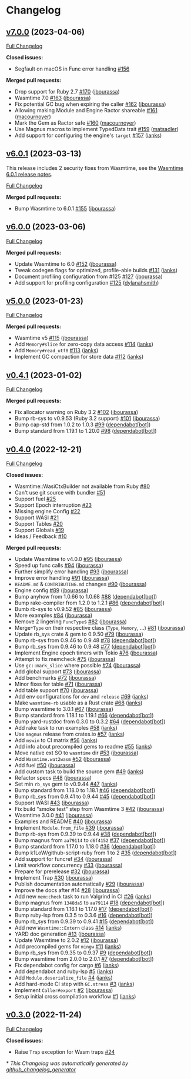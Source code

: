 # Changelog

## [v7.0.0](https://github.com/bytecodealliance/wasmtime-rb/tree/v7.0.0) (2023-04-06)

[Full Changelog](https://github.com/bytecodealliance/wasmtime-rb/compare/v6.0.1...v7.0.0)

**Closed issues:**

- Segfault on macOS in Func error handling [\#156](https://github.com/bytecodealliance/wasmtime-rb/issues/156)

**Merged pull requests:**

- Drop support for Ruby 2.7 [\#170](https://github.com/bytecodealliance/wasmtime-rb/pull/170) ([jbourassa](https://github.com/jbourassa))
- Wasmtime 7.0 [\#163](https://github.com/bytecodealliance/wasmtime-rb/pull/163) ([jbourassa](https://github.com/jbourassa))
- Fix potential GC bug when expiring the caller [\#162](https://github.com/bytecodealliance/wasmtime-rb/pull/162) ([jbourassa](https://github.com/jbourassa))
- Allowing making Module and Engine Ractor shareable [\#161](https://github.com/bytecodealliance/wasmtime-rb/pull/161) ([macournoyer](https://github.com/macournoyer))
- Mark the Gem as Ractor safe [\#160](https://github.com/bytecodealliance/wasmtime-rb/pull/160) ([macournoyer](https://github.com/macournoyer))
- Use Magnus macros to implement TypedData trait [\#159](https://github.com/bytecodealliance/wasmtime-rb/pull/159) ([matsadler](https://github.com/matsadler))
- Add support for configuring the engine's `target` [\#157](https://github.com/bytecodealliance/wasmtime-rb/pull/157) ([ianks](https://github.com/ianks))

## [v6.0.1](https://github.com/bytecodealliance/wasmtime-rb/tree/v6.0.1) (2023-03-13)

This release includes 2 security fixes from Wasmtime, see the [Wasmtime 6.0.1 release notes](https://github.com/bytecodealliance/wasmtime/blob/v6.0.1/RELEASES.md#601).

[Full Changelog](https://github.com/bytecodealliance/wasmtime-rb/compare/v6.0.0...v6.0.1)

**Merged pull requests:**

- Bump Wasmtime to 6.0.1 [\#155](https://github.com/bytecodealliance/wasmtime-rb/pull/155) ([jbourassa](https://github.com/jbourassa))

## [v6.0.0](https://github.com/bytecodealliance/wasmtime-rb/tree/v6.0.0) (2023-03-06)

[Full Changelog](https://github.com/bytecodealliance/wasmtime-rb/compare/v5.0.0...v6.0.0)

**Merged pull requests:**

- Update Wasmtime to 6.0 [\#152](https://github.com/bytecodealliance/wasmtime-rb/pull/152) ([jbourassa](https://github.com/jbourassa))
- Tweak codegen flags for optimized, profile-able builds [\#131](https://github.com/bytecodealliance/wasmtime-rb/pull/131) ([ianks](https://github.com/ianks))
- Document profiling configuration from \#125 [\#127](https://github.com/bytecodealliance/wasmtime-rb/pull/127) ([jbourassa](https://github.com/jbourassa))
- Add support for profiling configuration [\#125](https://github.com/bytecodealliance/wasmtime-rb/pull/125) ([dylanahsmith](https://github.com/dylanahsmith))

## [v5.0.0](https://github.com/bytecodealliance/wasmtime-rb/tree/v5.0.0) (2023-01-23)

[Full Changelog](https://github.com/bytecodealliance/wasmtime-rb/compare/v0.4.1...v5.0.0)

**Merged pull requests:**

- Wasmtime v5 [\#115](https://github.com/bytecodealliance/wasmtime-rb/pull/115) ([jbourassa](https://github.com/jbourassa))
- Add `Memory#slice` for zero-copy data access [\#114](https://github.com/bytecodealliance/wasmtime-rb/pull/114) ([ianks](https://github.com/ianks))
- Add `Memory#read_utf8` [\#113](https://github.com/bytecodealliance/wasmtime-rb/pull/113) ([ianks](https://github.com/ianks))
- Implement GC compaction for store data [\#112](https://github.com/bytecodealliance/wasmtime-rb/pull/112) ([ianks](https://github.com/ianks))

## [v0.4.1](https://github.com/bytecodealliance/wasmtime-rb/tree/v0.4.1) (2023-01-02)

[Full Changelog](https://github.com/bytecodealliance/wasmtime-rb/compare/v0.4.0...v0.4.1)

**Merged pull requests:**

- Fix allocator warning on Ruby 3.2 [\#102](https://github.com/bytecodealliance/wasmtime-rb/pull/102) ([jbourassa](https://github.com/jbourassa))
- Bump rb-sys to v0.9.53 \(Ruby 3.2 support\) [\#101](https://github.com/bytecodealliance/wasmtime-rb/pull/101) ([jbourassa](https://github.com/jbourassa))
- Bump cap-std from 1.0.2 to 1.0.3 [\#99](https://github.com/bytecodealliance/wasmtime-rb/pull/99) ([dependabot[bot]](https://github.com/apps/dependabot))
- Bump standard from 1.19.1 to 1.20.0 [\#98](https://github.com/bytecodealliance/wasmtime-rb/pull/98) ([dependabot[bot]](https://github.com/apps/dependabot))

## [v0.4.0](https://github.com/bytecodealliance/wasmtime-rb/tree/v0.4.0) (2022-12-21)

[Full Changelog](https://github.com/bytecodealliance/wasmtime-rb/compare/v0.3.0...v0.4.0)

**Closed issues:**

- Wasmtime::WasiCtxBuilder not available from Ruby [\#80](https://github.com/bytecodealliance/wasmtime-rb/issues/80)
- Can't use git source with bundler [\#51](https://github.com/bytecodealliance/wasmtime-rb/issues/51)
- Support fuel [\#25](https://github.com/bytecodealliance/wasmtime-rb/issues/25)
- Support Epoch interruption [\#23](https://github.com/bytecodealliance/wasmtime-rb/issues/23)
- Missing engine Config [\#22](https://github.com/bytecodealliance/wasmtime-rb/issues/22)
- Support WASI [\#21](https://github.com/bytecodealliance/wasmtime-rb/issues/21)
- Support Tables [\#20](https://github.com/bytecodealliance/wasmtime-rb/issues/20)
- Support Globals [\#19](https://github.com/bytecodealliance/wasmtime-rb/issues/19)
- Ideas / Feedback [\#10](https://github.com/bytecodealliance/wasmtime-rb/issues/10)

**Merged pull requests:**

- Update Wasmtime to v4.0.0 [\#95](https://github.com/bytecodealliance/wasmtime-rb/pull/95) ([jbourassa](https://github.com/jbourassa))
- Speed up func calls [\#94](https://github.com/bytecodealliance/wasmtime-rb/pull/94) ([jbourassa](https://github.com/jbourassa))
- Further simplify error handling [\#93](https://github.com/bytecodealliance/wasmtime-rb/pull/93) ([jbourassa](https://github.com/jbourassa))
- Improve error handling [\#91](https://github.com/bytecodealliance/wasmtime-rb/pull/91) ([jbourassa](https://github.com/jbourassa))
- `README.md` & `CONTRIBUTING.md` changes [\#90](https://github.com/bytecodealliance/wasmtime-rb/pull/90) ([jbourassa](https://github.com/jbourassa))
- Engine config [\#89](https://github.com/bytecodealliance/wasmtime-rb/pull/89) ([jbourassa](https://github.com/jbourassa))
- Bump anyhow from 1.0.66 to 1.0.68 [\#88](https://github.com/bytecodealliance/wasmtime-rb/pull/88) ([dependabot[bot]](https://github.com/apps/dependabot))
- Bump rake-compiler from 1.2.0 to 1.2.1 [\#86](https://github.com/bytecodealliance/wasmtime-rb/pull/86) ([dependabot[bot]](https://github.com/apps/dependabot))
- Bumb rb-sys to v0.9.52 [\#85](https://github.com/bytecodealliance/wasmtime-rb/pull/85) ([jbourassa](https://github.com/jbourassa))
- More examples [\#84](https://github.com/bytecodealliance/wasmtime-rb/pull/84) ([jbourassa](https://github.com/jbourassa))
- Remove 2 lingering `FuncType`s [\#82](https://github.com/bytecodealliance/wasmtime-rb/pull/82) ([jbourassa](https://github.com/jbourassa))
- Merge`*Type` on their respective class \(`Type`, `Memory`, ...\) [\#81](https://github.com/bytecodealliance/wasmtime-rb/pull/81) ([jbourassa](https://github.com/jbourassa))
- Update rb\_sys crate & gem to 0.9.50 [\#79](https://github.com/bytecodealliance/wasmtime-rb/pull/79) ([jbourassa](https://github.com/jbourassa))
- Bump rb-sys from 0.9.46 to 0.9.48 [\#78](https://github.com/bytecodealliance/wasmtime-rb/pull/78) ([dependabot[bot]](https://github.com/apps/dependabot))
- Bump rb\_sys from 0.9.46 to 0.9.48 [\#77](https://github.com/bytecodealliance/wasmtime-rb/pull/77) ([dependabot[bot]](https://github.com/apps/dependabot))
- Implement Engine epoch timers with Tokio [\#76](https://github.com/bytecodealliance/wasmtime-rb/pull/76) ([jbourassa](https://github.com/jbourassa))
- Attempt to fix memcheck [\#75](https://github.com/bytecodealliance/wasmtime-rb/pull/75) ([jbourassa](https://github.com/jbourassa))
- Use `gc::mark_slice` where possible [\#74](https://github.com/bytecodealliance/wasmtime-rb/pull/74) ([jbourassa](https://github.com/jbourassa))
- Add global support [\#73](https://github.com/bytecodealliance/wasmtime-rb/pull/73) ([jbourassa](https://github.com/jbourassa))
- Add benchmarks [\#72](https://github.com/bytecodealliance/wasmtime-rb/pull/72) ([jbourassa](https://github.com/jbourassa))
- Minor fixes for table [\#71](https://github.com/bytecodealliance/wasmtime-rb/pull/71) ([jbourassa](https://github.com/jbourassa))
- Add table support [\#70](https://github.com/bytecodealliance/wasmtime-rb/pull/70) ([jbourassa](https://github.com/jbourassa))
- Add env configurations for `dev` and `release` [\#69](https://github.com/bytecodealliance/wasmtime-rb/pull/69) ([ianks](https://github.com/ianks))
- Make `wasmtime-rb` usable as a Rust crate [\#68](https://github.com/bytecodealliance/wasmtime-rb/pull/68) ([ianks](https://github.com/ianks))
- Bump wasmtime to 3.0.1 [\#67](https://github.com/bytecodealliance/wasmtime-rb/pull/67) ([jbourassa](https://github.com/jbourassa))
- Bump standard from 1.18.1 to 1.19.1 [\#66](https://github.com/bytecodealliance/wasmtime-rb/pull/66) ([dependabot[bot]](https://github.com/apps/dependabot))
- Bump yard-rustdoc from 0.3.0 to 0.3.2 [\#64](https://github.com/bytecodealliance/wasmtime-rb/pull/64) ([dependabot[bot]](https://github.com/apps/dependabot))
- Add rake task to run examples [\#58](https://github.com/bytecodealliance/wasmtime-rb/pull/58) ([ianks](https://github.com/ianks))
- Use `magnus` release from crates.io [\#57](https://github.com/bytecodealliance/wasmtime-rb/pull/57) ([ianks](https://github.com/ianks))
- Add `mswin` to CI matrix [\#56](https://github.com/bytecodealliance/wasmtime-rb/pull/56) ([ianks](https://github.com/ianks))
- Add info about precompiled gems to readme [\#55](https://github.com/bytecodealliance/wasmtime-rb/pull/55) ([ianks](https://github.com/ianks))
- Move native ext SO to `wasmtime` dir [\#53](https://github.com/bytecodealliance/wasmtime-rb/pull/53) ([jbourassa](https://github.com/jbourassa))
- Add `Wasmtime.wat2wasm` [\#52](https://github.com/bytecodealliance/wasmtime-rb/pull/52) ([jbourassa](https://github.com/jbourassa))
- Add fuel [\#50](https://github.com/bytecodealliance/wasmtime-rb/pull/50) ([jbourassa](https://github.com/jbourassa))
- Add custom task to build the source gem [\#49](https://github.com/bytecodealliance/wasmtime-rb/pull/49) ([ianks](https://github.com/ianks))
- Refactor specs [\#48](https://github.com/bytecodealliance/wasmtime-rb/pull/48) ([jbourassa](https://github.com/jbourassa))
- Set min `rb_sys` gem to v0.9.44 [\#47](https://github.com/bytecodealliance/wasmtime-rb/pull/47) ([ianks](https://github.com/ianks))
- Bump standard from 1.18.0 to 1.18.1 [\#46](https://github.com/bytecodealliance/wasmtime-rb/pull/46) ([dependabot[bot]](https://github.com/apps/dependabot))
- Bump rb\_sys from 0.9.41 to 0.9.44 [\#45](https://github.com/bytecodealliance/wasmtime-rb/pull/45) ([dependabot[bot]](https://github.com/apps/dependabot))
- Support WASI [\#43](https://github.com/bytecodealliance/wasmtime-rb/pull/43) ([jbourassa](https://github.com/jbourassa))
- Fix build "smoke test" step from Wasmtime 3 [\#42](https://github.com/bytecodealliance/wasmtime-rb/pull/42) ([jbourassa](https://github.com/jbourassa))
- Wasmtime 3.0.0 [\#41](https://github.com/bytecodealliance/wasmtime-rb/pull/41) ([jbourassa](https://github.com/jbourassa))
- Examples and README [\#40](https://github.com/bytecodealliance/wasmtime-rb/pull/40) ([jbourassa](https://github.com/jbourassa))
- Implement `Module.from_file` [\#39](https://github.com/bytecodealliance/wasmtime-rb/pull/39) ([jbourassa](https://github.com/jbourassa))
- Bump rb-sys from 0.9.39 to 0.9.44 [\#38](https://github.com/bytecodealliance/wasmtime-rb/pull/38) ([dependabot[bot]](https://github.com/apps/dependabot))
- Bump magnus from `aa79114` to `d6f4152` [\#37](https://github.com/bytecodealliance/wasmtime-rb/pull/37) ([dependabot[bot]](https://github.com/apps/dependabot))
- Bump standard from 1.17.0 to 1.18.0 [\#36](https://github.com/bytecodealliance/wasmtime-rb/pull/36) ([dependabot[bot]](https://github.com/apps/dependabot))
- Bump k1LoW/github-script-ruby from 1 to 2 [\#35](https://github.com/bytecodealliance/wasmtime-rb/pull/35) ([dependabot[bot]](https://github.com/apps/dependabot))
- Add support for funcref [\#34](https://github.com/bytecodealliance/wasmtime-rb/pull/34) ([jbourassa](https://github.com/jbourassa))
- Limit workflow concurrency [\#33](https://github.com/bytecodealliance/wasmtime-rb/pull/33) ([jbourassa](https://github.com/jbourassa))
- Prepare for prerelease [\#32](https://github.com/bytecodealliance/wasmtime-rb/pull/32) ([jbourassa](https://github.com/jbourassa))
- Implement Trap [\#30](https://github.com/bytecodealliance/wasmtime-rb/pull/30) ([jbourassa](https://github.com/jbourassa))
- Publish documentation automatically [\#29](https://github.com/bytecodealliance/wasmtime-rb/pull/29) ([jbourassa](https://github.com/jbourassa))
- Improve the docs after \#14 [\#28](https://github.com/bytecodealliance/wasmtime-rb/pull/28) ([jbourassa](https://github.com/jbourassa))
- Add new `mem:check` task to run Valgrind in CI [\#26](https://github.com/bytecodealliance/wasmtime-rb/pull/26) ([ianks](https://github.com/ianks))
- Bump magnus from `1348da5` to `aa79114` [\#18](https://github.com/bytecodealliance/wasmtime-rb/pull/18) ([dependabot[bot]](https://github.com/apps/dependabot))
- Bump standard from 1.16.1 to 1.17.0 [\#17](https://github.com/bytecodealliance/wasmtime-rb/pull/17) ([dependabot[bot]](https://github.com/apps/dependabot))
- Bump ruby-lsp from 0.3.5 to 0.3.6 [\#16](https://github.com/bytecodealliance/wasmtime-rb/pull/16) ([dependabot[bot]](https://github.com/apps/dependabot))
- Bump rb\_sys from 0.9.39 to 0.9.41 [\#15](https://github.com/bytecodealliance/wasmtime-rb/pull/15) ([dependabot[bot]](https://github.com/apps/dependabot))
- Add  new `Wasmtime::Extern` class [\#14](https://github.com/bytecodealliance/wasmtime-rb/pull/14) ([ianks](https://github.com/ianks))
- YARD doc generation [\#13](https://github.com/bytecodealliance/wasmtime-rb/pull/13) ([jbourassa](https://github.com/jbourassa))
- Update Wasmtime to 2.0.2 [\#12](https://github.com/bytecodealliance/wasmtime-rb/pull/12) ([jbourassa](https://github.com/jbourassa))
- Add precompiled gems for `mingw` [\#11](https://github.com/bytecodealliance/wasmtime-rb/pull/11) ([ianks](https://github.com/ianks))
- Bump rb\_sys from 0.9.35 to 0.9.37 [\#9](https://github.com/bytecodealliance/wasmtime-rb/pull/9) ([dependabot[bot]](https://github.com/apps/dependabot))
- Bump wasmtime from 2.0.0 to 2.0.1 [\#7](https://github.com/bytecodealliance/wasmtime-rb/pull/7) ([dependabot[bot]](https://github.com/apps/dependabot))
- Fix dependabot config for cargo [\#6](https://github.com/bytecodealliance/wasmtime-rb/pull/6) ([ianks](https://github.com/ianks))
- Add dependabot and ruby-lsp [\#5](https://github.com/bytecodealliance/wasmtime-rb/pull/5) ([ianks](https://github.com/ianks))
- Add `Module.deserialize_file` [\#4](https://github.com/bytecodealliance/wasmtime-rb/pull/4) ([ianks](https://github.com/ianks))
- Add hard-mode CI step with `GC.stress` [\#3](https://github.com/bytecodealliance/wasmtime-rb/pull/3) ([ianks](https://github.com/ianks))
- Implement `Caller#export` [\#2](https://github.com/bytecodealliance/wasmtime-rb/pull/2) ([jbourassa](https://github.com/jbourassa))
- Setup initial cross compilation workflow [\#1](https://github.com/bytecodealliance/wasmtime-rb/pull/1) ([ianks](https://github.com/ianks))

## [v0.3.0](https://github.com/bytecodealliance/wasmtime-rb/tree/v0.3.0) (2022-11-24)

[Full Changelog](https://github.com/bytecodealliance/wasmtime-rb/compare/7d6150fcfaca5801c755a2bf6b425696e4aad3e3...v0.3.0)

**Closed issues:**

- Raise `Trap` exception for Wasm traps [\#24](https://github.com/bytecodealliance/wasmtime-rb/issues/24)



\* *This Changelog was automatically generated by [github_changelog_generator](https://github.com/github-changelog-generator/github-changelog-generator)*
